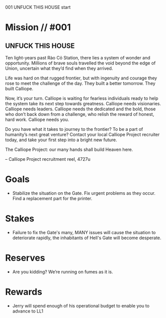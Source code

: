 001
UNFUCK THIS HOUSE
start

# Mission // #001

## UNFUCK THIS HOUSE

Ten light-years past Rào Cỏ Station, there lies a system of wonder and opportunity. Millions of brave souls travelled the void beyond the edge of Union, uncertain what they’d find 
when they arrived. 

Life was hard on that rugged frontier, but with ingenuity and courage they rose to meet the challenge of the day. They built a better tomorrow. They built Calliope.


Now, it’s your turn. Calliope is waiting for fearless individuals ready to help the system take its next step towards greatness. 
Calliope needs visionaries. Calliope needs leaders. Calliope needs the dedicated and the bold, those who don’t back down from a challenge, who relish the reward of honest, hard work.
Calliope needs you.


Do you have what it takes to journey to the frontier? To be a part of humanity’s next great venture? Contact your local Calliope Project recruiter today, and take your first step into a bright new future. 


The Calliope Project: our many hands shall build Heaven here.


– Calliope Project recruitment reel, 4727u

# Goals

- Stabilize the situation on the Gate. Fix urgent problems as they occur. Find a replacement part for the printer.

# Stakes

- Failure to fix the Gate's many, MANY issues will cause the situation to deteriorate rapidly, the inhabitants of Hell's Gate will become desperate.

# Reserves

- Are you kidding? We’re running on
fumes as it is.

# Rewards
- Jerry will spend enough of his operational budget to enable you to advance to LL1